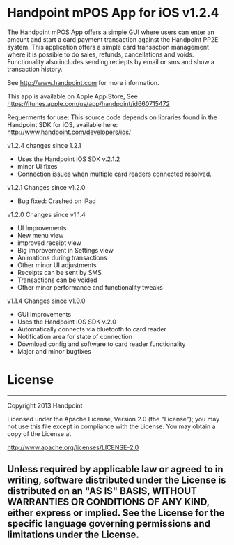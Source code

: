 Handpoint mPOS App for iOS v1.2.4
===============
The Handpoint mPOS App offers a simple GUI where users can enter an amount and start a card payment transaction against the Handpoint PP2E system. This application offers a simple card transaction management where it is possible to do sales, refunds, cancellations and voids. Functionality also includes sending reciepts by email or sms and show a transaction history.

See http://www.handpoint.com for more information.

This app is available on Apple App Store, See https://itunes.apple.com/us/app/handpoint/id660715472
 
Requerments for use:
This source code depends on libraries found in the Handpoint SDK for iOS, available here: http://www.handpoint.com/developers/ios/

v1.2.4 changes since 1.2.1
* Uses the Handpoint iOS SDK v.2.1.2
* minor UI fixes
* Connection issues when multiple card readers connected resolved.

v1.2.1 Changes since v1.2.0
* Bug fixed: Crashed on iPad

v1.2.0 Changes since v1.1.4
* UI Improvements
* New menu view
* improved  receipt view
* Big improvement in Settings view
* Animations during transactions
* Other minor UI adjustments
* Receipts can be sent by SMS
* Transactions can be voided
* Other minor performance and functionality tweaks

v1.1.4 Changes since v1.0.0
* GUI Improvements
* Uses the Handpoint iOS SDK v.2.0
* Automatically connects via bluetooth to card reader
* Notification area for state of connection
* Download config and software to card reader functionality
* Major and minor bugfixes

License
===============
------------------------
 Copyright 2013 Handpoint

 Licensed under the Apache License, Version 2.0 (the "License");
 you may not use this file except in compliance with the License.
 You may obtain a copy of the License at

 http://www.apache.org/licenses/LICENSE-2.0

 Unless required by applicable law or agreed to in writing, software
 distributed under the License is distributed on an "AS IS" BASIS,
 WITHOUT WARRANTIES OR CONDITIONS OF ANY KIND, either express or implied.
 See the License for the specific language governing permissions and
 limitations under the License.
 ------------------------
